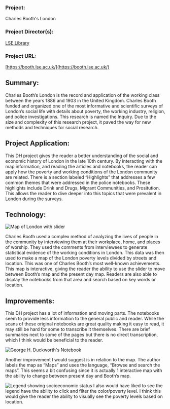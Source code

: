 

### Project: ###  
 Charles Booth's London   
### Project Director(s): ###  
[LSE Library](lse.ac.uk/Library)  
### Project URL: ###  
[https://booth.lse.ac.uk/](https://booth.lse.ac.uk/)


## Summary: ## 

Charles Booth’s London is the record and application of the working class between the years 1886 and 1903 in the United Kingdom. Charles Booth funded and organized one of the most informative and scientific surveys of London’s social life with details about poverty, the working industry, religion, and police investigations. This research is named the Inquiry. Due to the size and complexity of this research project, it paved the way for new methods and techniques for social research.

## Project Application: ##

This DH project gives the reader a better understanding of the social and economic history of London in the late 10th century. By interacting with the map information, and reading the articles and notebooks, the reader can apply how the poverty and working conditions of the London community are related. There is a section labeled “Highlights” that addresses a few common themes that were addressed in the police notebooks. These highlights include Drink and Drugs, Migrant Communities, and Prositution. This allows the reader to dive deeper into this topics that were prevalent in London during the surveys.


## Technology: ##

![Map of London with slider](https://kendyllmb.github.io/kendyllmb/images/map.jpeg)

Charles Booth used a complex method of analyzing the lives of people in the community by interviewing them at their workplace, home, and places of worship. They used the comments from interviewees to generate statistical evidence of the working conditions in London. This data was then used to make a map of the London poverty levels divided by streets and location. This was one of Charles Booth’s most well-known achievements. This map is interactive, giving the reader the ability to use the slider to move between Booth’s map and the present day map. Readers are also able to display the notebooks from that area and search based on key words or location.

## Improvements: ##

This DH project has a lot of information and moving parts. The notebooks seem to provide less information to the general public and reader. While the scans of these original notebooks are great quality making it easy to read, it may still be hard for some to transcribe it themselves. There are brief summaries next to some of the pages but there is no direct transcription, which I think would be beneficial to the reader.

![George H. Duckworth's Notebook](https://kendyllmb.github.io/kendyllmb/images/notebook.jpeg)

Another improvement I would suggest is in relation to the map. The author labels the map as “Maps” and uses the language, “Browse and search the maps”. This seems a bit confusing since it is actually 1 interactive map with the ability to change between present day and Booth’s map. 

![Legend showing socioeconomic status](https://kendyllmb.github.io/kendyllmb/images/legend.jpeg)
I also would have liked to see the legend have the ability to click and filter the color/poverty level. I think this would give the reader the ability to visually see the poverty levels based on location.
